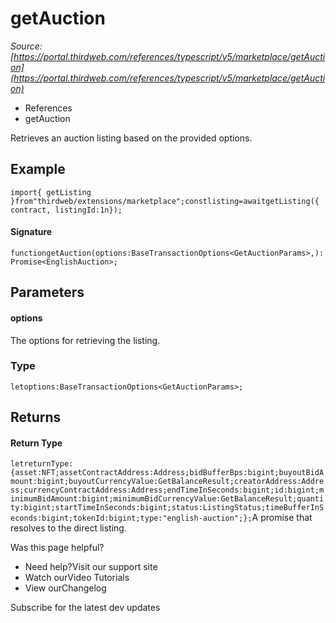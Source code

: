 # getAuction

*Source: [https://portal.thirdweb.com/references/typescript/v5/marketplace/getAuction](https://portal.thirdweb.com/references/typescript/v5/marketplace/getAuction)*

* References
* getAuction

Retrieves an auction listing based on the provided options.

## Example

`import{ getListing }from"thirdweb/extensions/marketplace";constlisting=awaitgetListing({ contract, listingId:1n});`
#### Signature

`functiongetAuction(options:BaseTransactionOptions<GetAuctionParams>,):Promise<EnglishAuction>;`
## Parameters

#### options

The options for retrieving the listing.

### Type

`letoptions:BaseTransactionOptions<GetAuctionParams>;`
## Returns

#### Return Type

`letreturnType:{asset:NFT;assetContractAddress:Address;bidBufferBps:bigint;buyoutBidAmount:bigint;buyoutCurrencyValue:GetBalanceResult;creatorAddress:Address;currencyContractAddress:Address;endTimeInSeconds:bigint;id:bigint;minimumBidAmount:bigint;minimumBidCurrencyValue:GetBalanceResult;quantity:bigint;startTimeInSeconds:bigint;status:ListingStatus;timeBufferInSeconds:bigint;tokenId:bigint;type:"english-auction";};`A promise that resolves to the direct listing.

Was this page helpful?

* Need help?Visit our support site
* Watch ourVideo Tutorials
* View ourChangelog

Subscribe for the latest dev updates

